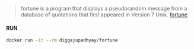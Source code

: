 > fortune is a program that displays a pseudorandom message from a database of quotations that first appeared in Version 7 Unix.
[fortune](http://software.clapper.org/fortune/ "fortune")

#### RUN
```bash
docker run -it --rm diggajupadhyay/fortune
```